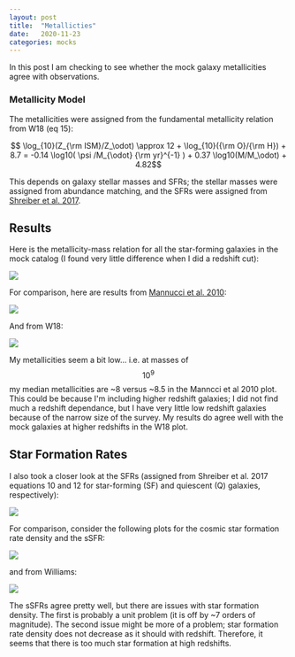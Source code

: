 ```yaml
---
layout: post
title:  "Metallicties"
date:   2020-11-23
categories: mocks
---
```


<!---
Mannucci2010 https://ui.adsabs.harvard.edu/abs/2010MNRAS.408.2115M/abstract
Hunt2016a https://ui.adsabs.harvard.edu/abs/2016MNRAS.463.2002H/abstract
Hunt2016b https://ui.adsabs.harvard.edu/abs/2016MNRAS.463.2020H/abstract

-->

In this post I am checking to see whether the mock galaxy metallicities agree with observations.

### Metallicity Model

The metallicities were assigned from the fundamental metallicity relation from W18 (eq 15):

$$  \log_{10}(Z_{\rm ISM}/Z_\odot) \approx 12 + \log_{10}({\rm O}/{\rm H}) + 8.7 = -0.14 \log10( \psi /M_{\odot} {\rm yr}^{-1} ) + 0.37 \log10(M/M_\odot) + 4.82$$

This depends on galaxy stellar masses and SFRs; the stellar masses were assigned from abundance matching, and the SFRs were assigned from <a href="https://ui.adsabs.harvard.edu/abs/2017A%26A...602A..96S/abstract">Shreiber et al. 2017</a>.


## Results

Here is the metallicity-mass relation for all the star-forming galaxies in the mock catalog (I found very little difference when I did a redshift cut):

<img src="{{ site.baseurl }}/assets/plots/20201123_MassMet.png">


For comparison, here are results from <a href="https://ui.adsabs.harvard.edu/abs/2010MNRAS.408.2115M/abstract">Mannucci et al. 2010</a>:

<img src="{{ site.baseurl }}/assets/plots/20201123_MannucciFig1.png">


And from W18:

<img src="{{ site.baseurl }}/assets/plots/20201123_W18Fig20.png">


My metallicities seem a bit low... i.e. at masses of $$10^9$$ my median metallicities are ~8 versus ~8.5 in the Manncci et al 2010 plot. This could be because I'm including higher redshift galaxies; I did not find much a redshift dependance, but I have very little low redshift galaxies because of the narrow size of the survey. My results do agree well with the mock galaxies at higher redshifts in the W18 plot.


## Star Formation Rates

I also took a closer look at the SFRs (assigned from Shreiber et al. 2017 equations 10 and 12 for star-forming (SF) and quiescent (Q) galaxies, respectively):

<img src="{{ site.baseurl }}/assets/plots/20201123_SFR_vs_M.png">


For comparison, consider the following plots for the cosmic star formation rate density and the sSFR:

<img src="{{ site.baseurl }}/assets/plots/20201123_SFR_vs_z.png">

and from Williams:

<img src="{{ site.baseurl }}/assets/plots/20201123_W18Fig1819.png">

The sSFRs agree pretty well, but there are issues with star formation density. The first is probably a unit problem (it is off by ~7 orders of magnitude). The second issue might be more of a problem; star formation rate density does not decrease as it should with redshift. Therefore, it seems that there is too much star formation at high redshifts.
